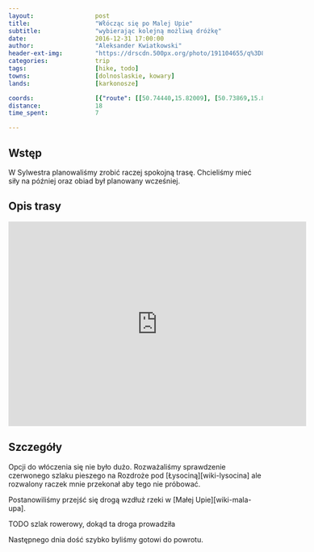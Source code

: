 ```yaml
---
layout:                 post
title:                  "Włócząc się po Malej Upie"
subtitle:               "wybierając kolejną możliwą dróżkę"
date:                   2016-12-31 17:00:00
author:                 "Aleksander Kwiatkowski"
header-ext-img:         "https://drscdn.500px.org/photo/191104655/q%3D80_m%3D2000/61a9620c2506c0d9da6c8770605736c0"
categories:             trip
tags:                   [hike, todo]
towns:                  [dolnoslaskie, kowary]
lands:                  [karkonosze]

coords:                 [{"route": [[50.74440,15.82009], [50.73869,15.81885], [50.73389,15.81039], [50.72924,15.80735]], "type": "hike"}]
distance:               18
time_spent:             7

---
```


Wstęp
-----

W Sylwestra planowaliśmy zrobić raczej spokojną trasę. Chcieliśmy mieć siły
na później oraz obiad był planowany wcześniej.

Opis trasy
----------

<iframe height='405' width='590' frameborder='0' allowtransparency='true' scrolling='no' src='https://www.strava.com/activities/818482777/embed/88445ae49f28c419b8b732a3d6c962afee438ae3'></iframe>

Szczegóły
---------

Opcji do włóczenia się nie było dużo. Rozważaliśmy sprawdzenie czerwonego
szlaku pieszego na Rozdroże pod [Łysociną][wiki-lysocina] ale rozwalony
raczek mnie przekonał aby tego nie próbować.

Postanowiliśmy przejść się drogą wzdłuż rzeki w [Małej Upie][wiki-mala-upa].

TODO szlak rowerowy, dokąd ta droga prowadziła

Następnego dnia dość szybko byliśmy gotowi do powrotu.
